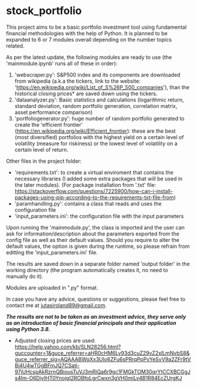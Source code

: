 # stock_portfolio

This project aims to be a basic portfolio investment tool using fundamental financial methodologies with the help of Python.
It is planned to be expanded to 6 or 7 modules overall depending on the number topics related.

As per the latest update, the following modules are ready to use (the 'mainmodule.ipynb' runs all of these in order):
1. 'webscraper.py': S&P500 index and its components are downloaded from wikipedia (a.k.a the tickers, link to the website: 'https://en.wikipedia.org/wiki/List_of_S%26P_500_companies'), than the historical closing prices* are saved down using the tickers.
2. 'dataanalyzer.py': Basic statistics and calculations (logarithmic return, standard deviation, random portfolio generation, correlation matrix, asset performance comparison)
3. 'portfoliogenerator.py': huge number of random portfolio generated to create the 'efficient frontier' (https://en.wikipedia.org/wiki/Efficient_frontier): these are the best (most diversified) portfolios with the highest yield on a certain level of volatility (measure for riskiness) or the lowest level of volatility on a certain level of return.

Other files in the project folder:
- 'requirements.txt': to create a virtual enviroment that contains the necessary libraries (I added some extra packages that will be used in the later modules). (For package installation from '.txt' file: https://stackoverflow.com/questions/7225900/how-can-i-install-packages-using-pip-according-to-the-requirements-txt-file-from)
- 'paramhandling.py': contains a class that reads and uses the configuration file
- 'input_parameters.ini': the configuration file with the input parameters

Upon running the 'mainmodule.py', the class is imported and the user can ask for information/description about the parameters exported from the config file as well as their default values. Should you require to alter the default values, the option is given during the runtime, so please refrain from editting the 'input_parameters.ini' file. 

The results are saved down in a separate folder named 'output folder' in the working directory (the program automatically creates it, no need to manually do it).

Modules are uploaded in ".py" format.

In case you have any advice, questions or suggestions, please feel free to contact me at jutasiroland89@gmail.com.

***The results are not to be taken as an investment advice, they serve only as an introduction of basic financial principals and their application using Python 3.8.***

* Adjusted closing prices are used: https://help.yahoo.com/kb/SLN28256.html?guccounter=1&guce_referrer=aHR0cHM6Ly93d3cuZ29vZ2xlLmNvbS8&guce_referrer_sig=AQAAABWqXx3Ulo6ZFu6sPRrqPpPvYeSvV9a2ZFr9tVBi4U4wTGgBFmJQ7CSati-97jUHcspAkRzrnQBiousTuVJ3mRiQa6r9gc1FMGkTOM30qrYtCCXBCGgJs4Im-O6DiyIHT0YnojgI2ROBfoLgrCwxn3gVH0miLv4B1R84EcZUrgKJ
